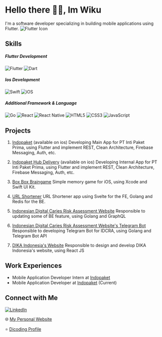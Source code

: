 # Hello there 👋🏻, Im Wiku 

I'm a software developer specializing in building mobile applications using Flutter. ![Flutter Icon](https://img.icons8.com/color/50/000000/flutter.png)

## Skills

##### Flutter Development
![Flutter](https://img.shields.io/badge/Flutter-%2302569B.svg?style=for-the-badge&logo=Flutter&logoColor=white) ![Dart](https://img.shields.io/badge/dart-%230175C2.svg?style=for-the-badge&logo=dart&logoColor=white)

##### Ios Development
![Swift](https://img.shields.io/badge/swift-F54A2A?style=for-the-badge&logo=swift&logoColor=white) ![iOS](https://img.shields.io/badge/iOS-000000?style=for-the-badge&logo=ios&logoColor=white)

##### Additional Framework & Language
![Go](https://img.shields.io/badge/go-%2300ADD8.svg?style=for-the-badge&logo=go&logoColor=white) ![React](https://img.shields.io/badge/react-%2320232a.svg?style=for-the-badge&logo=react&logoColor=%2361DAFB) ![React Native](https://img.shields.io/badge/react_native-%2320232a.svg?style=for-the-badge&logo=react&logoColor=%2361DAFB) ![HTML5](https://img.shields.io/badge/html5-%23E34F26.svg?style=for-the-badge&logo=html5&logoColor=white) ![CSS3](https://img.shields.io/badge/css3-%231572B6.svg?style=for-the-badge&logo=css3&logoColor=white) ![JavaScript](https://img.shields.io/badge/javascript-%23323330.svg?style=for-the-badge&logo=javascript&logoColor=%23F7DF1E)

## Projects

1. [Indopaket](https://play.google.com/store/apps/details?id=app.indopaket) (available on ios)
Developing Main App for PT Inti Paket Prima, using Flutter and implement REST, Clean Architecture, Firebase Messaging, Auth, etc. 

2. [Indopaket Hub Delivery](https://play.google.com/store/apps/details?id=app.hubdelivery.indopaket) (available on ios)
Developing Internal App for PT Inti Paket Prima, using Flutter and implement REST, Clean Architecture, Firebase Messaging, Auth, etc.

3.  [Box Box Braingame](https://apps.apple.com/id/app/boxbox-brain-game/id6443882280)
Simple memory game for iOS, using Xcode and Swift UI Kit.

4. [URL Shortener](https://johaneswiku.com/urlshort/)
URL Shortener app using Svelte for the FE, Golang and Redis for the BE.

5. [Indonesian Digital Caries Risk Assessment Website](https://idcra.umy.ac.id/login)
Responsible to updating some of BE feature, using Golang and GraphQL

6. [Indonesian Digital Caries Risk Assessment Website's Telegram Bot](https://t.me/idcra_reminder_bot)
Responsible to developing Telegram Bot for IDCRA, using Golang and Telegram Bot API

7. [DIKA Indonesia's Website](https://dikaindonesia.org/)
Responsible to design and develop DIKA Indonesia's website, using React JS

## Work Experiences
- Mobile Application Developer Intern at [Indopaket](https://indopaket.co.id/)
- Mobile Application Developer at [Indopaket](https://indopaket.co.id/) (Current)

## Connect with Me
[![LinkedIn](https://img.shields.io/badge/linkedin-%230077B5.svg?style=for-the-badge&logo=linkedin&logoColor=white)](https://www.linkedin.com/in/johanes-wiku-sakti-9113a41b4/)

🌐 [My Personal Website](https://johaneswiku.com/)

⭐️ [Dicoding Profile](https://www.dicoding.com/users/johaneswiku/academies?graduation_status=graduated)
